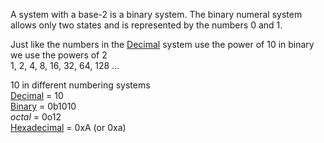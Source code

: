 ---
---

A system with a base-2 is a binary system. The binary numeral system allows only two states and is represented by the numbers 0 and 1. 

Just like the numbers in the [Decimal](Decimal.md) system use the power of 10 in binary we use the powers of 2  
1, 2, 4, 8, 16, 32, 64, 128 ...

10 in different numbering systems  
[Decimal](Decimal.md) = 10  
[Binary](Binary.md) = 0b1010  
*octal* = 0o12  
[Hexadecimal](Hexadecimal.md) = 0xA (or 0xa)
